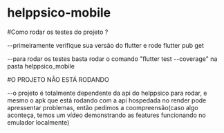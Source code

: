 # helppsico-mobile
#Como rodar os testes do projeto ?

--primeiramente verifique sua versão do flutter e rode flutter pub get

--para rodar os testes basta rodar o comando "flutter test --coverage" na pasta helppsico_mobile

#O PROJETO NÃO ESTÁ RODANDO

--o projeto é totalmente dependente da api do helppsico para rodar, e mesmo o apk que está rodando com a api hospedada no render
pode apressentar problemas, então pedimos a coompreensão(caso algo aconteça, temos um vídeo demonstrando as features funcionando no emulador localmente)
